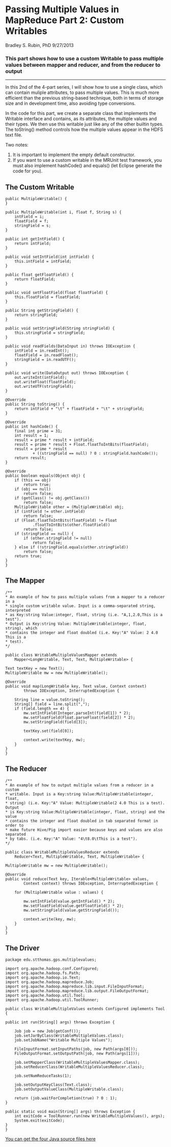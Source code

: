 # Passing Multiple Values in MapReduce Part 2: Custom Writables

Bradley S. Rubin, PhD 9/27/2013

### This part shows how to use a custom Writable to pass multiple values between mapper and reducer, and from the reducer to output
---
In this 2nd of the 4-part series, I will show how to use a single class, which can contain muliple attributes, to pass multiple values.  This is much more efficient than the previous string-based technique, both in terms of storage size and in development time, also avoiding type conversions.

In the code for this part, we create a separate class that implements the Writable interface and contains, as its attributes, the multiple values and their types.  We then use this writable just like any of the other builtin types.  The toString() method controls how the multiple values appear in the HDFS text file.

Two notes:  

1. It is important to implement the empty default constructor.  
2. If you want to use a custom writable in the MRUnit test framework, you must also implement hashCode() and equals() (let Eclipse generate the code for you).  

## The Custom Writable

	public MultipleWritable() {
	}

	public MultipleWritable(int i, float f, String s) {
		intField = i;
		floatField = f;
		stringField = s;
	}

	public int getIntField() {
		return intField;
	}

	public void setIntField(int intField) {
		this.intField = intField;
	}

	public float getFloatField() {
		return floatField;
	}

	public void setFloatField(float floatField) {
		this.floatField = floatField;
	}

	public String getStringField() {
		return stringField;
	}

	public void setStringField(String stringField) {
		this.stringField = stringField;
	}

	public void readFields(DataInput in) throws IOException {
		intField = in.readInt();
		floatField = in.readFloat();
		stringField = in.readUTF();
	}

	public void write(DataOutput out) throws IOException {
		out.writeInt(intField);
		out.writeFloat(floatField);
		out.writeUTF(stringField);
	}

	@Override
	public String toString() {
		return intField + "\t" + floatField + "\t" + stringField;
	}

	@Override
	public int hashCode() {
		final int prime = 31;
		int result = 1;
		result = prime * result + intField;
		result = prime * result + Float.floatToIntBits(floatField);
		result = prime * result
				+ ((stringField == null) ? 0 : stringField.hashCode());
		return result;
	}

	@Override
	public boolean equals(Object obj) {
		if (this == obj)
			return true;
		if (obj == null)
			return false;
		if (getClass() != obj.getClass())
			return false;
		MultipleWritable other = (MultipleWritable) obj;
		if (intField != other.intField)
			return false;
		if (Float.floatToIntBits(floatField) != Float
				.floatToIntBits(other.floatField))
			return false;
		if (stringField == null) {
			if (other.stringField != null)
				return false;
		} else if (!stringField.equals(other.stringField))
			return false;
		return true;
	}
	}

## The Mapper
	/**
	* An example of how to pass multiple values from a mapper to a reducer in a
	* single custom writable value. Input is a comma-separated string, interpreted
	* as Key:string Value:integer, float, string (i.e. "A,1,2.0,This is a test").
	* Output is Key:string Value: MultipleWritable(integer, float, string), which
	* contains the integer and float doubled (i.e. Key:"A" Value: 2 4.0 This is a
	* test).
	*/

	public class WritableMultipleValuesMapper extends
		Mapper<LongWritable, Text, Text, MultipleWritable> {

	Text textKey = new Text();
	MultipleWritable mw = new MultipleWritable();

	@Override
	public void map(LongWritable key, Text value, Context context)
			throws IOException, InterruptedException {

		String line = value.toString();
		String[] field = line.split(",");
		if (field.length == 4) {
			mw.setIntField(Integer.parseInt(field[1]) * 2);
			mw.setFloatField(Float.parseFloat(field[2]) * 2);
			mw.setStringField(field[3]);

			textKey.set(field[0]);

			context.write(textKey, mw);
		}
	}
	}

## The Reducer

	/**
	* An example of how to output multiple values from a reducer in a custom
	* writable. Input is a Key:string Value:MultipleWritable(integer, float,
	* string) (i.e. Key:"A" Value: MultipleWritable(2 4.0 This is a test). Output
	* is Key:string Value:MultipleWritable(integer, float, string) and the value
	* contains the integer and float doubled in tab separated format in order to
	* make future Hive/Pig import easier because keys and values are also separated
	* by tabs. (i.e. Key:"A" Value: "4\t8.0\tThis is a test").
	*/

	public class WritableMultipleValuesReducer extends
		Reducer<Text, MultipleWritable, Text, MultipleWritable> {

	MultipleWritable mw = new MultipleWritable();

	@Override
	public void reduce(Text key, Iterable<MultipleWritable> values,
			Context context) throws IOException, InterruptedException {

		for (MultipleWritable value : values) {

			mw.setIntField(value.getIntField() * 2);
			mw.setFloatField(value.getFloatField() * 2);
			mw.setStringField(value.getStringField());

			context.write(key, mw);
		}
	}
	}


## The Driver
	package edu.stthomas.gps.multiplevalues;

	import org.apache.hadoop.conf.Configured;
	import org.apache.hadoop.fs.Path;
	import org.apache.hadoop.io.Text;
	import org.apache.hadoop.mapreduce.Job;
	import org.apache.hadoop.mapreduce.lib.input.FileInputFormat;
	import org.apache.hadoop.mapreduce.lib.output.FileOutputFormat;
	import org.apache.hadoop.util.Tool;
	import org.apache.hadoop.util.ToolRunner;

	public class WritableMultipleValues extends Configured implements Tool {

	public int run(String[] args) throws Exception {

		Job job = new Job(getConf());
		job.setJarByClass(WritableMultipleValues.class);
		job.setJobName("Writable Multiple Values");

		FileInputFormat.setInputPaths(job, new Path(args[0]));
		FileOutputFormat.setOutputPath(job, new Path(args[1]));

		job.setMapperClass(WritableMultipleValuesMapper.class);
		job.setReducerClass(WritableMultipleValuesReducer.class);

		job.setNumReduceTasks(1);

		job.setOutputKeyClass(Text.class);
		job.setOutputValueClass(MultipleWritable.class);

		return (job.waitForCompletion(true) ? 0 : 1);
	}

	public static void main(String[] args) throws Exception {
		int exitCode = ToolRunner.run(new WritableMultipleValues(), args);
		System.exit(exitCode);
	}
	}
	
[You can get the four Java source files here](https://github.com/CoE4BD/HadoopHowTo/blob/master/writableMultipleValues/)



	